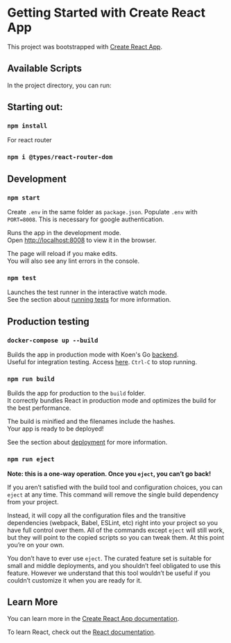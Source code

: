 # Getting Started with Create React App

This project was bootstrapped with [Create React App](https://github.com/facebook/create-react-app).

## Available Scripts

In the project directory, you can run:

## Starting out:

### `npm install`

For react router

### `npm i @types/react-router-dom`

## Development

### `npm start`

Create `.env` in the same folder as `package.json`. Populate `.env` with `PORT=8008`. This is necessary for google authentication.

Runs the app in the development mode.\
Open [http://localhost:8008](http://localhost:8008) to view it in the browser.

The page will reload if you make edits.\
You will also see any lint errors in the console.

### `npm test`

Launches the test runner in the interactive watch mode.\
See the section about [running tests](https://facebook.github.io/create-react-app/docs/running-tests) for more information.

## Production testing

### `docker-compose up --build`

Builds the app in production mode with Koen's Go [backend](https://github.com/cryptopatron/koen-backend). \
Useful for integration testing. Access [here](http://localhost:8008/).
`Ctrl-C` to stop running.

### `npm run build`

Builds the app for production to the `build` folder.\
It correctly bundles React in production mode and optimizes the build for the best performance.

The build is minified and the filenames include the hashes.\
Your app is ready to be deployed!

See the section about [deployment](https://facebook.github.io/create-react-app/docs/deployment) for more information.

### `npm run eject`

**Note: this is a one-way operation. Once you `eject`, you can’t go back!**

If you aren’t satisfied with the build tool and configuration choices, you can `eject` at any time. This command will remove the single build dependency from your project.

Instead, it will copy all the configuration files and the transitive dependencies (webpack, Babel, ESLint, etc) right into your project so you have full control over them. All of the commands except `eject` will still work, but they will point to the copied scripts so you can tweak them. At this point you’re on your own.

You don’t have to ever use `eject`. The curated feature set is suitable for small and middle deployments, and you shouldn’t feel obligated to use this feature. However we understand that this tool wouldn’t be useful if you couldn’t customize it when you are ready for it.

## Learn More

You can learn more in the [Create React App documentation](https://facebook.github.io/create-react-app/docs/getting-started).

To learn React, check out the [React documentation](https://reactjs.org/).
